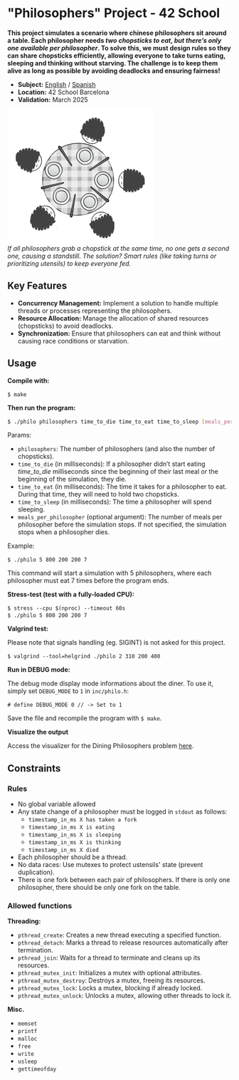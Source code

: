 # "Philosophers" Project - 42 School

**This project simulates a scenario where chinese philosophers sit around a table. Each philosopher needs *two chopsticks to eat, but there’s only one available per philosopher*. To solve this, we must design rules so they can share chopsticks efficiently, allowing everyone to take turns eating, sleeping and thinking without starving. The challenge is to keep them alive as long as possible by avoiding deadlocks and ensuring fairness!**

- **Subject:** [English](./subject/en.subject.pdf) / [Spanish](./subject/es.subject.pdf)
- **Location:** 42 School Barcelona
- **Validation:** March 2025

![42 philosophers](test/screenshot/philosophers_problem.png) \
*If all philosophers grab a chopstick at the same time, no one gets a second one, causing a standstill. The solution? Smart rules (like taking turns or prioritizing utensils) to keep everyone fed.*

## Key Features

- **Concurrency Management:** Implement a solution to handle multiple threads or processes representing the philosophers.
- **Resource Allocation:** Manage the allocation of shared resources (chopsticks) to avoid deadlocks.
- **Synchronization:** Ensure that philosophers can eat and think without causing race conditions or starvation.

## Usage

**Compile with:**
```
$ make
```

**Then run the program:**
```bash
$ ./philo philosophers time_to_die time_to_eat time_to_sleep [meals_per_philosopher]
```
Params:
- `philosophers`: The number of philosophers (and also the number of chopsticks).
- `time_to_die` (in milliseconds): If a philosopher didn’t start eating *time_to_die* milliseconds since the beginning of their last meal or the beginning of the simulation, they die.
- `time_to_eat` (in milliseconds): The time it takes for a philosopher to eat. During that time, they will need to hold two chopsticks.
- `time_to_sleep` (in milliseconds): The time a philosopher will spend sleeping. 
- `meals_per_philosopher` (optional argument): The number of meals per philosopher before the simulation stops. If not specified, the simulation stops when a philosopher dies. 

Example:
```
$ ./philo 5 800 200 200 7
```
This command will start a simulation with 5 philosophers, where each philosopher must eat 7 times before the program ends.

**Stress-test (test with a fully-loaded CPU):**
```
$ stress --cpu $(nproc) --timeout 60s
$ ./philo 5 800 200 200 7
```

**Valgrind test:**

Please note that signals handling (eg. SIGINT) is not asked for this project.
```
$ valgrind --tool=helgrind ./philo 2 310 200 400
```

**Run in DEBUG mode:**

The debug mode display mode informations about the diner. To use it, simply set `DEBUG_MODE` to `1` in `inc/philo.h`:
```
# define DEBUG_MODE 0 // -> Set to 1
```
Save the file and recompile the program with `$ make`.

**Visualize the output**

Access the visualizer for the Dining Philosophers problem [here](https://nafuka11.github.io/philosophers-visualizer-v2/).

## Constraints

### Rules
- No global variable allowed
- Any state change of a philosopher must be logged in `stdout` as follows:
	- `timestamp_in_ms X has taken a fork`
	- `timestamp_in_ms X is eating`
	- `timestamp_in_ms X is sleeping`
	- `timestamp_in_ms X is thinking`
	- `timestamp_in_ms X died`
- Each philosopher should be a thread.
- No data races: Use mutexes to protect ustensils' state (prevent duplication).
- There is one fork between each pair of philosophers. If there is only one philosopher, there should be only one fork on the table.

### Allowed functions

**Threading:**
- `pthread_create`: Creates a new thread executing a specified function.
- `pthread_detach`: Marks a thread to release resources automatically after termination.
- `pthread_join`: Waits for a thread to terminate and cleans up its resources.
- `pthread_mutex_init`: Initializes a mutex with optional attributes.
- `pthread_mutex_destroy`: Destroys a mutex, freeing its resources.
- `pthread_mutex_lock`: Locks a mutex, blocking if already locked.
- `pthread_mutex_unlock`: Unlocks a mutex, allowing other threads to lock it.

**Misc.**
- `memset`
- `printf`
- `malloc`
- `free`
- `write`
- `usleep`
- `gettimeofday`
